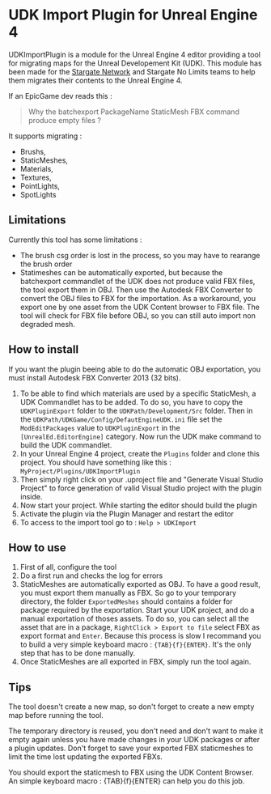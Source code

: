 UDK Import Plugin for Unreal Engine 4
======================

UDKImportPlugin is a module for the Unreal Engine 4 editor providing a  tool for migrating maps for the Unreal Developement Kit (UDK). This module has been made for the [Stargate Network](http://www.stargate-network.net/) and Stargate No Limits teams to help them migrates their contents to the Unreal Engine 4.

If an EpicGame dev reads this : 
> Why the batchexport PackageName StaticMesh FBX command produce empty files ?

It supports migrating :
 - Brushs, 
 - StaticMeshes, 
 - Materials, 
 - Textures, 
 - PointLights, 
 - SpotLights

Limitations
-----------

Currently this tool has some limitations :
 - The brush csg order is lost in the process, so you may have to rearange the brush order
 - Statimeshes can be automatically exported, but because the batchexport commandlet of the UDK does not produce valid FBX files, the tool export them in OBJ. Then use the Autodesk FBX Converter to convert the OBJ files to FBX for the importation. As a workaround, you export one by one asset from the UDK Content browser to FBX file. The tool will check for FBX file before OBJ, so you can still auto import non degraded mesh. 

How to install
----------

If you want the plugin beeing able to do the automatic OBJ exportation, you must install Autodesk FBX Converter 2013 (32 bits).

1. To be able to find which materials are used by a specific StaticMesh, a UDK Commandlet has to be added. To do so, you have to copy the `UDKPluginExport` folder to the `UDKPath/Development/Src` folder. Then in the `UDKPath/UDKGame/Config/DefautEngineUDK.ini` file set the `ModEditPackages` value to `UDKPluginExport` in the `[UnrealEd.EditorEngine]` category. Now run the UDK make command to build the UDK commandlet.
2. In your Unreal Engine 4 project, create the `Plugins` folder and clone this project.
You should have something like this : `MyProject/Plugins/UDKImportPlugin`
3. Then simply right click on your .uproject file and "Generate Visual Studio Project" to force generation of valid Visual Studio project with the plugin inside.
4. Now start your project. While starting the editor should build the plugin
5. Activate the plugin via the Plugin Manager and restart the editor
6. To access to the import tool go to : `Help > UDKImport`

How to use
----------
1. First of all, configure the tool
2. Do a first run and checks the log for errors
3. StaticMeshes are automatically exported as OBJ. To have a good result, you must export them manually as FBX. So go to your temporary directory, the folder `ExportedMeshes` should contains a folder for package required by the exportation. Start your UDK project, and do a manual exportation of thoses assets. To do so, you can select all the asset that are in a package, `RightClick > Export to file` select FBX as export format and `Enter`. Because this process is slow I recommand you to build a very simple keyboard macro : `{TAB}{f}{ENTER}`. It's the only step that has to be done manually.
4. Once StaticMeshes are all exported in FBX, simply run the tool again.

Tips
----

The tool doesn't create a new map, so don't forget to create a new empty map before running the tool.

The temporary directory is reused, you don't need and don't want to make it empty again unless you have made changes in your UDK packages or after a plugin updates. Don't forget to save your exported FBX staticmeshes to limit the time lost updating the exported FBXs.

You should export the staticmesh to FBX using the UDK Content Browser. An simple keyboard macro : {TAB}{f}{ENTER} can help you do this job.

